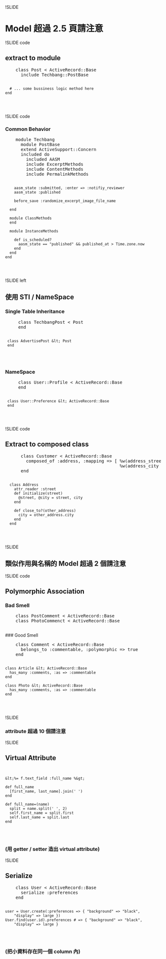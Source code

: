 !SLIDE

# Model 超過 2.5 頁請注意

!SLIDE code

## extract to module

<div class="correct">
  <pre>
    class Post &lt; ActiveRecord::Base
      include Techbang::PostBase
      
      # ... some bussiness logic method here
    end
  </pre>
</div>

!SLIDE code

### Common Behavior

<div class="correct smallest">
  <pre>
    module Techbang
      module PostBase
      extend ActiveSupport::Concern
      included do
        included AASM
        include ExcerptMethods
        include ContentMethods
        include PermalinkMethods

        aasm_state :submitted, :enter => :notifiy_reviewer
        aasm_state :published
        
        before_save :randomize_excerpt_image_file_name
        
      end
      
      module ClassMethods
      end
      
      module InstanceMethods

        def is_scheduled?
          aasm_state == "published" && published_at > Time.zone.now
        end
      end
    end
  </pre>
</div>

!SLIDE left

## 使用 STI / NameSpace

### Single Table Inheritance

<div class="correct smaller">
  <pre>
     class TechbangPost &lt; Post
     end
    
     class AdvertisePost &lt; Post
     end
  </pre>
</div>

### NameSpace

<div class="correct smaller">
  <pre>
     class User::Profile &lt; ActiveRecord::Base
     end
    
     class User::Preference &lt; ActiveRecord::Base
     end
  </pre>
</div>

!SLIDE code

## Extract to composed class

<div class="correct smallest">
  <pre>
      class Customer &lt; ActiveRecord::Base
        composed_of :address, :mapping => [ %w(address_street street),
                                            %w(address_city city)]
      end
      
      class Address
        attr_reader :street
        def initialize(street)
          @street, @city = street, city
        end
        
        def close_to?(other_address)
          city = other_address.city
        end
      end
  </pre>
      
</div>

!SLIDE

## 類似作用與名稱的 Model 超過 2 個請注意

!SLIDE code

## Polymorphic Association

### Bad Smell

<div class="wrong smaller">
  <pre>
    class PostComment &lt; ActiveRecord::Base
    class PhotoCommenct &lt; ActiveRecord::Base
  </pre>
</div>
### Good Smell
<div class="correct smaller">
  <pre>
    class Comment &lt; ActiveRecord::Base
      belongs_to :commentable, :polymorphic => true
    end
    
    class Article &lt; ActiveRecord::Base
      has_many :comments, :as => :commentable
    end

    class Photo &lt; ActiveRecord::Base
      has_many :comments, :as => :commentable
    end
  </pre>
</div>

!SLIDE

### attribute 超過 10 個請注意

!SLIDE

## Virtual Attribute

<div class="correct smaller">
  <pre>
    
    &lt;%= f.text_field :full_name %&gt;
    
    def full_name
      [first_name, last_name].join(' ')
    end

    def full_name=(name)
      split = name.split(' ', 2)
      self.first_name = split.first
      self.last_name = split.last
    end
  </pre>
</div>

### (用 getter / setter 造出 virtual attribute)

!SLIDE

## Serialize

<div class="correct smallest">
  <pre>
    class User &lt; ActiveRecord::Base
      serialize :preferences
    end

    user = User.create(:preferences => { "background" => "black",
        "display" => large })
    User.find(user.id).preferences # => { "background" => "black",
        "display" => large }
  </pre>
</div>

### (把小資料存在同一個 column 內)